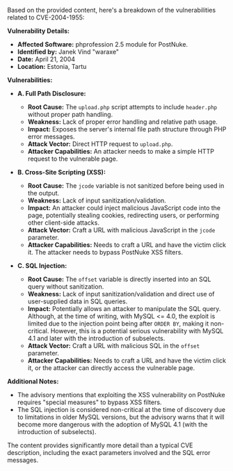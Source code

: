 Based on the provided content, here's a breakdown of the vulnerabilities related to CVE-2004-1955:

**Vulnerability Details:**

*   **Affected Software:** phprofession 2.5 module for PostNuke.
*   **Identified by:** Janek Vind "waraxe"
*   **Date:** April 21, 2004
*   **Location:** Estonia, Tartu

**Vulnerabilities:**

*   **A. Full Path Disclosure:**
    *   **Root Cause:** The `upload.php` script attempts to include `header.php` without proper path handling.
    *   **Weakness:**  Lack of proper error handling and relative path usage.
    *   **Impact:** Exposes the server's internal file path structure through PHP error messages.
    *   **Attack Vector:** Direct HTTP request to `upload.php`.
    *   **Attacker Capabilities:** An attacker needs to make a simple HTTP request to the vulnerable page.

*  **B. Cross-Site Scripting (XSS):**
    *   **Root Cause:** The `jcode` variable is not sanitized before being used in the output.
    *   **Weakness:**  Lack of input sanitization/validation.
    *  **Impact:** An attacker could inject malicious JavaScript code into the page, potentially stealing cookies, redirecting users, or performing other client-side attacks.
    *   **Attack Vector:** Craft a URL with malicious JavaScript in the `jcode` parameter.
    *  **Attacker Capabilities:** Needs to craft a URL and have the victim click it. The attacker needs to bypass PostNuke XSS filters.

*   **C. SQL Injection:**
    *   **Root Cause:**  The `offset` variable is directly inserted into an SQL query without sanitization.
    *   **Weakness:** Lack of input sanitization/validation and direct use of user-supplied data in SQL queries.
    *   **Impact:**  Potentially allows an attacker to manipulate the SQL query. Although, at the time of writing, with MySQL <= 4.0, the exploit is limited due to the injection point being after `ORDER BY`, making it non-critical. However, this is a potential serious vulnerability with MySQL 4.1 and later with the introduction of subselects.
    *   **Attack Vector:** Craft a URL with malicious SQL in the `offset` parameter.
    *   **Attacker Capabilities:** Needs to craft a URL and have the victim click it, or the attacker can directly access the vulnerable page.
  
**Additional Notes:**

* The advisory mentions that exploiting the XSS vulnerability on PostNuke requires "special measures" to bypass XSS filters.
* The SQL injection is considered non-critical at the time of discovery due to limitations in older MySQL versions, but the advisory warns that it will become more dangerous with the adoption of MySQL 4.1 (with the introduction of subselects).

The content provides significantly more detail than a typical CVE description, including the exact parameters involved and the SQL error messages.